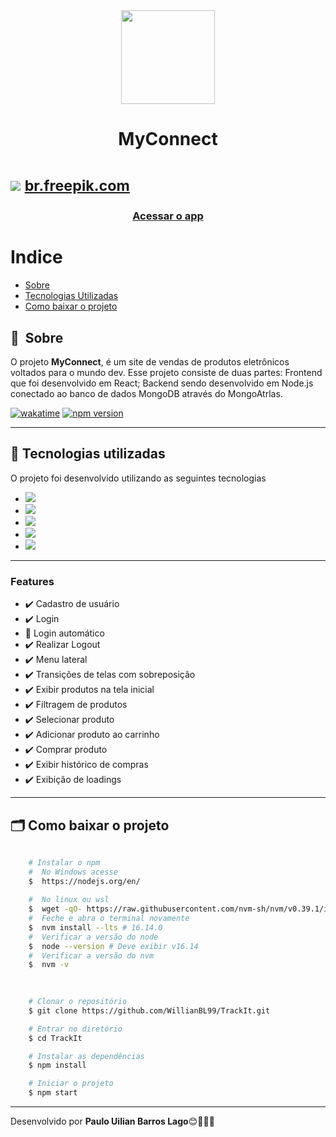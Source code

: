 <div align="center">
    <img width="150" src="https://user-images.githubusercontent.com/65803142/173173305-f85e4d73-b25d-4ef8-a6a4-a60628116d96.png">
    <h1 font-size='100px'>MyConnect</h1>
</div>

<h1>	
    <img src="https://user-images.githubusercontent.com/65803142/173173279-5aedfc85-4095-48e8-9c6d-c94153db2dd3.png">
	<a size="-5" href='https://br.freepik.com/fotos-vetores-gratis/maquete'><small size="5px">br.freepik.com</small></a>
</h1>

<h3 align="center">
    <a href="https://my-connect-frontend.vercel.app">Acessar o app</a>
<h3 >

# Indice

- [Sobre](#-sobre)
- [Tecnologias Utilizadas](#-tecnologias-utilizadas)
- [Como baixar o projeto](#-como-baixar-o-projeto)

## 🔖&nbsp; Sobre
	
O projeto **MyConnect**, é um site de vendas de produtos eletrônicos voltados para o mundo dev. Esse projeto consiste de duas partes: Frontend que foi desenvolvido em React; Backend sendo desenvolvido em Node.js conectado ao banco de dados MongoDB através do MongoAtrlas.
	
[<img src="https://wakatime.com/badge/user/ea37d403-453f-4319-bd0c-77e54bb1318a/project/0ba188f6-32ec-46f5-9e0d-5fbf8890cc37.svg" alt="wakatime">](https://wakatime.com/badge/user/ea37d403-453f-4319-bd0c-77e54bb1318a/project/ee5f39a4-23ff-40a9-b3ea-e40dc49aabd4) [![npm version](https://img.shields.io/npm/v/axios.svg?style=flat-square)](https://www.npmjs.org/package/axios)
	
---

## 🚀 Tecnologias utilizadas

O projeto foi desenvolvido utilizando as seguintes tecnologias

- [<img src="https://img.shields.io/static/v1?label=|&message=React JS&color=61DAFB&style=flat&logo=react"/>](https://reactjs.org)
- [<img src="https://img.shields.io/static/v1?label=|&message=CSS3&color=61DAFB&style=flat&logo=css3"/>](https://developer.mozilla.org/pt-BR/docs/Web/CSS)
- [<img src="https://img.shields.io/static/v1?label=|&message=Git&color=61DAFB&style=flat&logo=git"/>](https://git-scm.com)
- [<img src="https://img.shields.io/static/v1?label=|&message=npm&color=CB3837&style=flat&logo=npm"/>](https://www.npmjs.com/package/react)
- [<img src="https://img.shields.io/static/v1?label=|&message=Trello&color=61DAFB&style=flat&logo=trello"/>](https://trello.com/)
	
---
	
### Features

- ✔️ Cadastro de usuário
- ✔️ Login
- 🚧 Login automático
- ✔️ Realizar Logout
- ✔️ Menu lateral
- ✔️ Transições de telas com sobreposição
- ✔️ Exibir produtos na tela inicial
- ✔️ Filtragem de produtos
- ✔️ Selecionar produto
- ✔️ Adicionar produto ao carrinho
- ✔️ Comprar produto
- ✔️ Exibir histórico de compras
- ✔️ Exibição de loadings
	
---

## 🗂 Como baixar o projeto

```bash
	
    # Instalar o npm
    #  No Windows acesse
    $  https://nodejs.org/en/
	
    #  No linux ou wsl
    $  wget -qO- https://raw.githubusercontent.com/nvm-sh/nvm/v0.39.1/install.sh | bash
    #  Feche e abra o terminal novamente
    $  nvm install --lts # 16.14.0
    #  Verificar a versão do node
    $  node --version # Deve exibir v16.14
    #  Verificar a versão do nvm
    $  nvm -v
	
```
	
```bash
	
    # Clonar o repositório
    $ git clone https://github.com/WillianBL99/TrackIt.git

    # Entrar no diretório
    $ cd TrackIt

    # Instalar as dependências
    $ npm install

    # Iniciar o projeto
    $ npm start
```

---

Desenvolvido por **Paulo Uilian Barros Lago**😊🧑🏻‍💻
